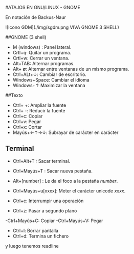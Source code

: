 #ATAJOS EN GNU/LINUX - GNOME

En notación de Backus-Naur

![Icono GDM](./img/sgdm.png VIVA GNOME 3 SHELL)

##GNOME (3 shell)

- M (windows) : Panel lateral.
- Crtl+q: Quitar un programa.
- Crtl+w: Cerrar un ventana.
- Alt+TAB: Alternar programas.
- Alt+ ___a___: Alternar entre ventanas de un mismo programa.
- Ctrl+ALt+↓: Cambiar de escritorio.
- Windows+Space: Cambiar el idioma
- Windows+↑ Maximizar la ventana

##Texto
- Ctrl+ +: Ampliar la fuente
- Ctrl+ -: Reducir la fuente
- Ctrl+c: Copiar
- Ctrl+v: Pegar
- Ctrl+x: Cortar
- Mayús+←↑→↓: Subrayar de carácter en carácter


## Terminal

- Ctrl+Alt+T : Sacar terminal.
- Ctrl+Mayús+T : Sacar nueva pestaña.
- Alt+[number] : Le da el foco a la pestaña _number_.
- Ctrl+Mayús+u[xxxx]: Meter  el carácter unicode _xxxx_.

- Ctrl+c: Interrumpir una operación
- Ctrl+z: Pasar a segundo plano

-Ctrl+Mayús+C: Copiar
-Ctrl+Mayús+V: Pegar

- Ctrl+l: Borrar pantalla
- Ctrl+d: Termina un fichero

y luego tenemos readline
